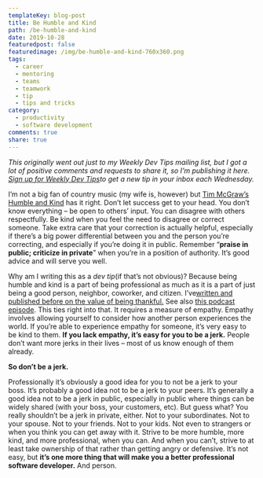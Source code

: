 ```yaml
---
templateKey: blog-post
title: Be Humble and Kind
path: /be-humble-and-kind
date: 2019-10-28
featuredpost: false
featuredimage: /img/be-humble-and-kind-760x360.png
tags:
  - career
  - mentoring
  - teams
  - teamwork
  - tip
  - tips and tricks
category:
  - productivity
  - software development
comments: true
share: true
---
```

*This originally went out just to my Weekly Dev Tips mailing list, but I got a lot of positive comments and requests to share it, so I’m publishing it here. [Sign up for Weekly Dev Tips](https://ardalis.com/tips)to get a new tip in your inbox each Wednesday.*

I’m not a big fan of country music (my wife is, however) but [Tim McGraw’s Humble and Kind](https://www.google.com/search?q=humble+and+kind+lyrics&oq=humble+and+kind+lyrics) has it right. Don’t let success get to your head. You don’t know everything – be open to others’ input. You can disagree with others respectfully. Be kind when you feel the need to disagree or correct someone. Take extra care that your correction is actually helpful, especially if there’s a big power differential between you and the person you’re correcting, and especially if you’re doing it in public. Remember “**praise in public; criticize in private**” when you’re in a position of authority. It’s good advice and will serve you well.

Why am I writing this as a *dev tip*(if that’s not obvious)? Because being humble and kind is a part of being professional as much as it is a part of just being a good person, neighbor, coworker, and citizen. I’ve[written and published before on the value of being thankful.](https://ardalis.com/be-a-thankful-developer) See also [this podcast episode](https://weeklydevtips.com/episodes/013-fbd3d747). This ties right into that. It requires a measure of empathy. Empathy involves allowing yourself to consider how another person experiences the world. If you’re able to experience empathy for someone, it’s very easy to be kind to them. **If you lack empathy, it’s easy for you to be a jerk.** People don’t want more jerks in their lives – most of us know enough of them already.

**So don’t be a jerk.**

Professionally it’s obviously a good idea for you to not be a jerk to your boss. It’s probably a good idea not to be a jerk to your peers. It’s generally a good idea not to be a jerk in public, especially in public where things can be widely shared (with your boss, your customers, etc). But guess what? You really shouldn’t be a jerk in private, either. Not to your subordinates. Not to your spouse. Not to your friends. Not to your kids. Not even to strangers or when you think you can get away with it. Strive to be more humble, more kind, and more professional, when you can. And when you can’t, strive to at least take ownership of that rather than getting angry or defensive. It’s not easy, but **it’s one more thing that will make you a better professional software developer.** And person.
